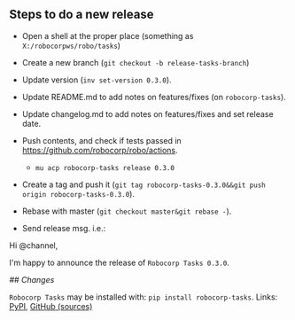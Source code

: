 
Steps to do a new release
---------------------------

- Open a shell at the proper place (something as `X:/robocorpws/robo/tasks`)

- Create a new branch (`git checkout -b release-tasks-branch`)

- Update version (`inv set-version 0.3.0`).

- Update README.md to add notes on features/fixes (on `robocorp-tasks`).

- Update changelog.md to add notes on features/fixes and set release date.

- Push contents, and check if tests passed in https://github.com/robocorp/robo/actions.
  - `mu acp robocorp-tasks release 0.3.0`

- Create a tag and push it (`git tag robocorp-tasks-0.3.0&&git push origin robocorp-tasks-0.3.0`).

- Rebase with master (`git checkout master&git rebase -`).

- Send release msg. i.e.:

Hi @channel,

I'm happy to announce the release of `Robocorp Tasks 0.3.0`.

*## Changes*


`Robocorp Tasks` may be installed with: `pip install robocorp-tasks`.
Links: [PyPI](https://pypi.org/project/robocorp-tasks/), [GitHub (sources)](https://github.com/robocorp/robocorp-tasks)